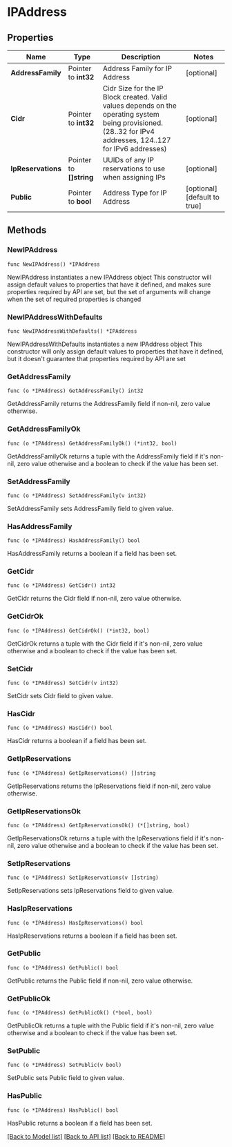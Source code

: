 # IPAddress

## Properties

Name | Type | Description | Notes
------------ | ------------- | ------------- | -------------
**AddressFamily** | Pointer to **int32** | Address Family for IP Address | [optional] 
**Cidr** | Pointer to **int32** | Cidr Size for the IP Block created. Valid values depends on the operating system being provisioned. (28..32 for IPv4 addresses, 124..127 for IPv6 addresses) | [optional] 
**IpReservations** | Pointer to **[]string** | UUIDs of any IP reservations to use when assigning IPs | [optional] 
**Public** | Pointer to **bool** | Address Type for IP Address | [optional] [default to true]

## Methods

### NewIPAddress

`func NewIPAddress() *IPAddress`

NewIPAddress instantiates a new IPAddress object
This constructor will assign default values to properties that have it defined,
and makes sure properties required by API are set, but the set of arguments
will change when the set of required properties is changed

### NewIPAddressWithDefaults

`func NewIPAddressWithDefaults() *IPAddress`

NewIPAddressWithDefaults instantiates a new IPAddress object
This constructor will only assign default values to properties that have it defined,
but it doesn't guarantee that properties required by API are set

### GetAddressFamily

`func (o *IPAddress) GetAddressFamily() int32`

GetAddressFamily returns the AddressFamily field if non-nil, zero value otherwise.

### GetAddressFamilyOk

`func (o *IPAddress) GetAddressFamilyOk() (*int32, bool)`

GetAddressFamilyOk returns a tuple with the AddressFamily field if it's non-nil, zero value otherwise
and a boolean to check if the value has been set.

### SetAddressFamily

`func (o *IPAddress) SetAddressFamily(v int32)`

SetAddressFamily sets AddressFamily field to given value.

### HasAddressFamily

`func (o *IPAddress) HasAddressFamily() bool`

HasAddressFamily returns a boolean if a field has been set.

### GetCidr

`func (o *IPAddress) GetCidr() int32`

GetCidr returns the Cidr field if non-nil, zero value otherwise.

### GetCidrOk

`func (o *IPAddress) GetCidrOk() (*int32, bool)`

GetCidrOk returns a tuple with the Cidr field if it's non-nil, zero value otherwise
and a boolean to check if the value has been set.

### SetCidr

`func (o *IPAddress) SetCidr(v int32)`

SetCidr sets Cidr field to given value.

### HasCidr

`func (o *IPAddress) HasCidr() bool`

HasCidr returns a boolean if a field has been set.

### GetIpReservations

`func (o *IPAddress) GetIpReservations() []string`

GetIpReservations returns the IpReservations field if non-nil, zero value otherwise.

### GetIpReservationsOk

`func (o *IPAddress) GetIpReservationsOk() (*[]string, bool)`

GetIpReservationsOk returns a tuple with the IpReservations field if it's non-nil, zero value otherwise
and a boolean to check if the value has been set.

### SetIpReservations

`func (o *IPAddress) SetIpReservations(v []string)`

SetIpReservations sets IpReservations field to given value.

### HasIpReservations

`func (o *IPAddress) HasIpReservations() bool`

HasIpReservations returns a boolean if a field has been set.

### GetPublic

`func (o *IPAddress) GetPublic() bool`

GetPublic returns the Public field if non-nil, zero value otherwise.

### GetPublicOk

`func (o *IPAddress) GetPublicOk() (*bool, bool)`

GetPublicOk returns a tuple with the Public field if it's non-nil, zero value otherwise
and a boolean to check if the value has been set.

### SetPublic

`func (o *IPAddress) SetPublic(v bool)`

SetPublic sets Public field to given value.

### HasPublic

`func (o *IPAddress) HasPublic() bool`

HasPublic returns a boolean if a field has been set.


[[Back to Model list]](../README.md#documentation-for-models) [[Back to API list]](../README.md#documentation-for-api-endpoints) [[Back to README]](../README.md)


